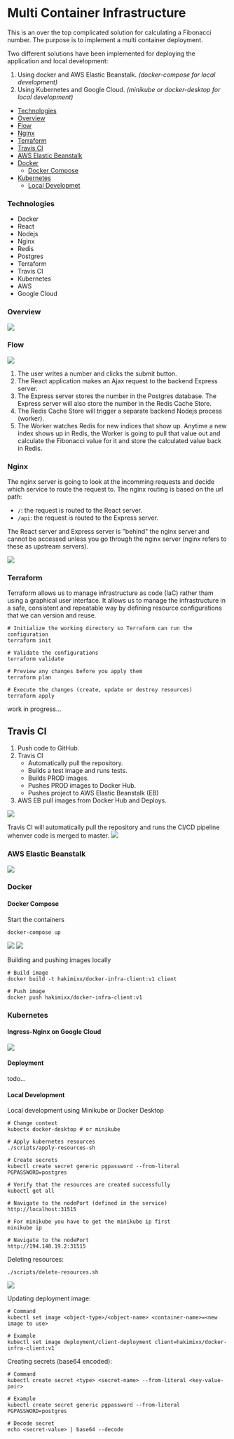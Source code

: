 # Multi Container Infrastructure

This is an over the top complicated solution for calculating a Fibonacci number.
The purpose is to implement a multi container deployment.

Two different solutions have been implemented for deploying the application
and local development:
1. Using docker and AWS Elastic Beanstalk.
   _(docker-compose for local development)_
2. Using Kubernetes and Google Cloud.
   _(minikube or docker-desktop for local development)_

* [Technologies](#technologies)
* [Overview](#overview)
* [Flow](#flow)
* [Nginx](#nginx)
* [Terraform](#terraform)
* [Travis CI](#travis-ci)
* [AWS Elastic Beanstalk](#aws-elastic-beanstalk)
* [Docker](#docker)
  * [Docker Compose](#docker-compose)
* [Kubernetes](#kubernetes)
  * [Local Developmet](#local-development)

### Technologies
* Docker
* React
* Nodejs
* Nginx
* Redis
* Postgres
* Terraform
* Travis CI
* Kubernetes
* AWS
* Google Cloud

### Overview
![](resources/images/overview.png)

### Flow
![](resources/images/flow.png)

1. The user writes a number and clicks the submit button.
2. The React application makes an Ajax request to the backend Express server.
3. The Express server stores the number in the Postgres database. The Express server will also
   store the number in the Redis Cache Store.
4. The Redis Cache Store will trigger a separate backend Nodejs process (worker).
5. The Worker watches Redis for new indices that show up. Anytime a new index shows up in Redis,
   the Worker is going to pull that value out and calculate the Fibonacci value for it and store the calculated
   value back in Redis.

### Nginx
The nginx server is going to look at the incomming requests and decide which
service to route the request to. The nginx routing is based on the url path:
* `/`: the request is routed to the React server.
* `/api`: the request is routed to the Express server.

The React server and Express server is "behind" the nginx server and cannot be accessed
unless you go through the nginx server (nginx refers to these as upstream servers).

![](resources/images/nginx-routing.png)

### Terraform 
Terraform allows us to manage infrastructure as code (IaC) rather tham using a graphical
user interface. It allows us to manage the infrastructure in a safe, consistent and 
repeatable way by defining resource configurations that we can version and reuse.
```shell
# Initialize the working directory so Terraform can run the configuration
terraform init

# Validate the configurations
terraform validate

# Preview any changes before you apply them 
terraform plan 

# Execute the changes (create, update or destroy resources)
terraform apply
```
work in progress...

## Travis CI 
1. Push code to GitHub.
2. Travis CI
   * Automatically pull the repository. 
   * Builds a test image and runs tests. 
   * Builds PROD images. 
   * Pushes PROD images to Docker Hub. 
   * Pushes project to AWS Elastic Beanstalk (EB) 
3. AWS EB pull images from Docker Hub and Deploys. 

![](resources/images/ci-cd.png)

Travis CI will automatically pull the repository and runs the CI/CD pipeline whenver code is merged to master. 
![](resources/images/travis-ci.png)

### AWS Elastic Beanstalk
![](resources/images/deployment.png)

### Docker 
#### Docker Compose
Start the containers 
```shell
docker-compose up
```
![](resources/images/containers.png)
![](resources/images/app.png)

Building and pushing images locally
```shell
# Build image 
docker build -t hakimixx/docker-infra-client:v1 client

# Push image
docker push hakimixx/docker-infra-client:v1
```

### Kubernetes

#### Ingress-Nginx on Google Cloud
![](resources/images/k8s-overview.png)

#### Deployment 
todo...

#### Local Development
Local development using Minikube or Docker Desktop 
```shell
# Change context 
kubectx docker-desktop # or minikube

# Apply kubernetes resources 
./scripts/apply-resources-sh

# Create secrets
kubectl create secret generic pgpassword --from-literal PGPASSWORD=postgres

# Verify that the resources are created successfully
kubectl get all

# Navigate to the nodePort (defined in the service)
http://localhost:31515

# For minikube you have to get the minikube ip first
minikube ip 

# Navigate to the nodePort
http://194.148.19.2:31515
```

Deleting resources:
```shell
./scripts/delete-resources.sh
```

![](resources/images/cluster.png)

Updating deployment image: 
```shell
# Command 
kubectl set image <object-type>/<object-name> <container-name>=<new image to use>

# Example
kubectl set image deployment/client-deployment client=hakimixx/docker-infra-client:v1
```

Creating secrets (base64 encoded):
```shell
# Command
kubectl create secret <type> <secret-name> --from-literal <key-value-pair>

# Example 
kubectl create secret generic pgpassword --from-literal PGPASSWORD=postgres

# Decode secret
echo <secret-value> | base64 --decode
```
